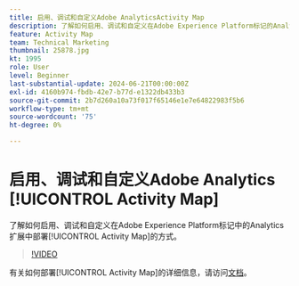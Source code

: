```yaml
---
title: 启用、调试和自定义Adobe AnalyticsActivity Map
description: 了解如何启用、调试和自定义在Adobe Experience Platform标记的Analytics扩展中部署Activity Map的方式。
feature: Activity Map
team: Technical Marketing
thumbnail: 25878.jpg
kt: 1995
role: User
level: Beginner
last-substantial-update: 2024-06-21T00:00:00Z
exl-id: 4160b974-fbdb-42e7-b77d-e1322db433b3
source-git-commit: 2b7d260a10a73f017f65146e1e7e64822983f5b6
workflow-type: tm+mt
source-wordcount: '75'
ht-degree: 0%

---
```


# 启用、调试和自定义Adobe Analytics [!UICONTROL Activity Map]

了解如何启用、调试和自定义在Adobe Experience Platform标记中的Analytics扩展中部署[!UICONTROL Activity Map]的方式。

>[!VIDEO](https://video.tv.adobe.com/v/327632?quality=12&learn=on&captions=chi_hans)

有关如何部署[!UICONTROL Activity Map]的详细信息，请访问[文档](https://experienceleague.adobe.com/zh-hans/docs/analytics/analyze/activity-map/getting-started/activitymap-enable)。
